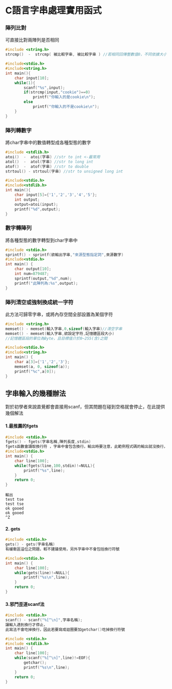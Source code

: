 # C語言字串處理實用函式

### 陣列比對
可直接比對兩陣列是否相同
```c
#include <string.h>
strcmp()  -  strcmp( 被比較字串, 被比較字串 ) //若相同回傳整數值0，不同依據大小回傳正號或負號
```
```c
#include<stdio.h>
#include<string.h>
int main(){
    char input[10];
    while(1){
        scanf("%s",input);
        if(strcmp(input,"cookie")==0)
            printf("你輸入的是cookie\n");
        else
            printf("你輸入的不是cookie\n");
    }
}
```
### 陣列轉數字
將char字串中的數值轉型成各種型態的數字
```c
#include <stdlib.h>
atoi()  -  atoi(字串) //str to int <-最常用
atol()  -  atol(字串) //str to long int
atof()  -  atof(字串) //str to double
strtoul() - strtoul(字串) //str to unsigned long int
```
```c
#include<stdio.h>
#include<stdlib.h>
int main(){
    char input[5]={'1','2','3','4','5'};
    int output;
    output=atoi(input);
    printf("%d",output);
}
```

### 數字轉陣列
將各種型態的數字轉型到char字串中
```c
#include <stdio.h>
sprintf() - sprintf(欲輸出字串,"來源型態指定詞",來源數字)
#include<stdio.h>
int main() {
    char output[10];
    int num=879487;
    sprintf(output,"%d",num);
    printf("此陣列為:%s",output);
}
```

### 陣列清空或強制換成統一字符
此方法可歸零字串，或將內存空間全部設置為某個字符
```c
#include <string.h>
memset() - memset(輸入字串,0,sizeof(輸入字串)//清空字串
memset() - memset(輸入字串,欲設定字符,記憶體區段大小)
//記憶體區段的單位為Byte，且目標值介於0~255(含)之間
```
```c
#include<stdio.h>
#include<string.h>
int main() {
    char a[3]={'1','2','3'};
    memset(a, 0, sizeof(a));
    printf("%c",a[0]);
}
```

## 字串輸入的幾種辦法
對於初學者來說直覺都會直接用scanf，但其問題在碰到空格就會停止，在此提供幾個解法

#### 1.最推薦的fgets
```c
#include <stdio.h>
fgets() - fgets(字串名稱,陣列長度,stdin)
fgets函數會讀取換行符 ，字串中會包含換行，輸出時要注意，此範例程式碼的輸出就沒換行，因為字串裡就有了
#include<stdio.h>
int main() {
    char line[100];
    while(fgets(line,100,stdin)!=NULL){
        printf("%s",line);
    }
    return 0;
}
```
```
輸出
test tse
test tse
ok gooed
ok gooed
^Z
```
#### 2. gets
```c
#include <stdio.h>
gets() - gets(字串名稱)
有緩衝區溢位之問題，較不建議使用，另外字串中不會包括換行符號
```
```c
#include<stdio.h>
int main() {
    char line[100];
    while(gets(line)!=NULL){
        printf("%s\n",line);
    }
    return 0;
}
```

#### 3.邪門歪道scanf法
```c
#include <stdio.h>
scanf() - scanf("%[^\n]",字串名稱);
讓輸入遇到換行才停止，
此寫法不會吃掉換行，因此若要寫成迴圈要加getchar()吃掉換行符號
```

```c
#include <stdio.h>
#include <stdlib.h>
int main() {
    char line[100];
    while(scanf("%[^\n]",line)!=EOF){
        getchar();
        printf("%s\n",line);
    }
    return 0;
}
```
